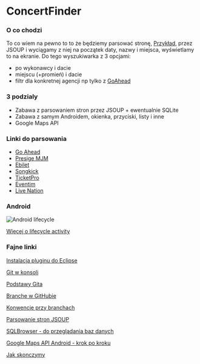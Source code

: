 ConcertFinder
=============

### O co chodzi
To co wiem na pewno to to że będziemy parsować stronę, [Przykład](http://www.go-ahead.pl/pl/koncerty.html), przez JSOUP i wyciągamy z niej na początek daty, nazwy i miejsca, wyświetlamy to na ekranie. Do tego wyszukiwarka z 3 opcjami: 
* po wykonawcy i dacie 
* miejscu (+promień) i dacie
* filtr dla konkretnej agencji np tylko z [GoAhead](http://www.go-ahead.pl/pl/)

### 3 podzialy
* Zabawa z parsowaniem stron przez JSOUP + ewentualnie SQLite 
* Zabawa z samym Androidem, okienka, przyciski, listy i inne
* Google Maps API

### Linki do parsowania 
* [Go Ahead](http://www.go-ahead.pl/pl/)
* [Presige MJM](http://www.imprezyprestige.com/)
* [Ebilet](http://www.ebilet.pl/)
* [Songkick](http://www.songkick.com/)
* [TicketPro](http://www.ticketpro.pl/jnp/home/index.html)
* [Eventim](http://www.eventim.pl/)
* [Live Nation](http://www.livenation.pl/)

### Android 
![Android lifecycle](http://developer.android.com/images/activity_lifecycle.png)

[Więcej o lifecycle activity](http://developer.android.com/reference/android/app/Activity.html)

### Fajne linki

[Instalacja pluginu do Eclipse](http://developer.android.com/…/installi…/installing-adt.html)

[Git w konsoli](http://git-scm.com/)

[Podstawy Gita](http://rogerdudler.github.io/git-guide/)

[Branche w GitHubie](http://git-scm.com/book/en/v2/Git-Branching-Basic-Branching-and-Merging)

[Konwencje przy branchach](https://gist.github.com/digitaljhelms/4287848)

[Parsowanie stron JSOUP](http://jsoup.org/)

[SQLBrowser - do przeglądania baz danych](http://sqlitebrowser.org/)

[Google Maps API Android - krok po kroku](https://developers.google.com/maps/documentation/android/start#getting_the_google_maps_android_api_v2)

[Jak skonczymy](http://i.imgur.com/xgYL5Zc.gifv)
